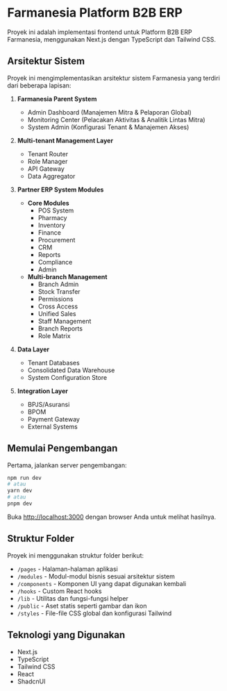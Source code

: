 # Farmanesia Platform B2B ERP

Proyek ini adalah implementasi frontend untuk Platform B2B ERP Farmanesia, menggunakan Next.js dengan TypeScript dan Tailwind CSS.

## Arsitektur Sistem

Proyek ini mengimplementasikan arsitektur sistem Farmanesia yang terdiri dari beberapa lapisan:

1. **Farmanesia Parent System**
   - Admin Dashboard (Manajemen Mitra & Pelaporan Global)
   - Monitoring Center (Pelacakan Aktivitas & Analitik Lintas Mitra)
   - System Admin (Konfigurasi Tenant & Manajemen Akses)

2. **Multi-tenant Management Layer**
   - Tenant Router
   - Role Manager
   - API Gateway
   - Data Aggregator

3. **Partner ERP System Modules**
   - **Core Modules**
     - POS System
     - Pharmacy
     - Inventory
     - Finance
     - Procurement
     - CRM
     - Reports
     - Compliance
     - Admin
   - **Multi-branch Management**
     - Branch Admin
     - Stock Transfer
     - Permissions
     - Cross Access
     - Unified Sales
     - Staff Management
     - Branch Reports
     - Role Matrix

4. **Data Layer**
   - Tenant Databases
   - Consolidated Data Warehouse
   - System Configuration Store

5. **Integration Layer**
   - BPJS/Asuransi
   - BPOM
   - Payment Gateway
   - External Systems

## Memulai Pengembangan

Pertama, jalankan server pengembangan:

```bash
npm run dev
# atau
yarn dev
# atau
pnpm dev
```

Buka [http://localhost:3000](http://localhost:3000) dengan browser Anda untuk melihat hasilnya.

## Struktur Folder

Proyek ini menggunakan struktur folder berikut:

- `/pages` - Halaman-halaman aplikasi
- `/modules` - Modul-modul bisnis sesuai arsitektur sistem
- `/components` - Komponen UI yang dapat digunakan kembali
- `/hooks` - Custom React hooks
- `/lib` - Utilitas dan fungsi-fungsi helper
- `/public` - Aset statis seperti gambar dan ikon
- `/styles` - File-file CSS global dan konfigurasi Tailwind

## Teknologi yang Digunakan

- Next.js
- TypeScript
- Tailwind CSS
- React
- ShadcnUI
